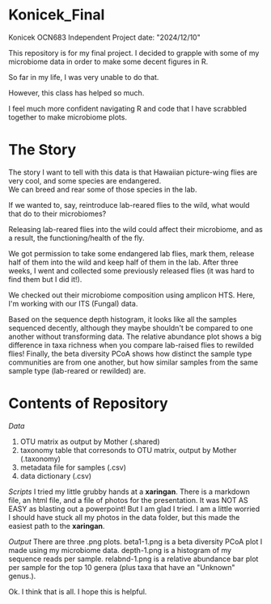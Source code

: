 # Konicek_Final
Konicek OCN683 Independent Project
date: "2024/12/10"

This repository is for my final project. 
I decided to grapple with some of my microbiome data in order to make some decent figures in R.  

So far in my life, I was very unable to do that.

However, this class has helped so much. 

I feel much more confident navigating R and code that I have scrabbled together to make microbiome plots.  

# The Story 
The story I want to tell with this data is that Hawaiian picture-wing flies are very cool, and some species are endangered.  
We can breed and rear some of those species in the lab. 

If we wanted to, say, reintroduce lab-reared flies to the wild, what would that do to their microbiomes? 


Releasing lab-reared flies into the wild could affect their microbiome, and as a result, the functioning/health of the fly. 


We got permission to take some endangered lab flies, mark them, release half of them into the wild and keep half of them in the lab. 
After three weeks, I went and collected some previously released flies (it was hard to find them but I did it!). 

We checked out their microbiome composition using amplicon HTS. Here, I'm working with our ITS (Fungal) data.

Based on the sequence depth histogram, it looks like all the samples sequenced decently, although they maybe shouldn't be compared to one another without transforming data. 
The relative abundance plot shows a big difference in taxa richness when you compare lab-raised flies to rewilded flies! 
Finally, the beta diversity PCoA shows how distinct the sample type communities are from one another, but how similar samples from the same sample type (lab-reared or rewilded) are.

# Contents of Repository 

_Data_ 
1. OTU matrix as output by Mother (.shared)
2. taxonomy table that corresonds to OTU matrix, output by Mother (.taxonomy)
3. metadata file for samples (.csv)
4. data dictionary (.csv)

_Scripts_
I tried my little grubby hands at a **xaringan**. 
There is a markdown file, an html file, and a file of photos for the presentation.
It was NOT AS EASY as blasting out a powerpoint! 
But I am glad I tried. I am a little worried I should have stuck all my photos in the data folder, but this made the easiest path to the **xaringan**. 

_Output_ 
There are three .png plots. beta1-1.png is a beta diversity PCoA plot I made using my microbiome data. depth-1.png is a histogram of my sequence reads per sample. relabnd-1.png is a relative abundance bar plot per sample for the top 10 genera (plus taxa that have an "Unknown" genus.). 

Ok. I think that is all. I hope this is helpful. 